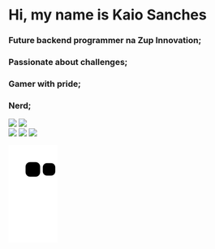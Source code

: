 # Hi, my name is Kaio Sanches
### Future backend programmer na Zup Innovation;
### Passionate about challenges;
### Gamer with pride;
### Nerd;

<div>
  <img height="150px" src="https://github-readme-stats.vercel.app/api?username=Kaio10-collab&show_icons=true&theme=tokyonight&include_all_commits=true&count_private=true"/>
  <img height="150px" src="https://github-readme-stats.vercel.app/api/top-langs/?username=Kaio10-collab&layout=compact&langs_count=16&theme=tokyonight"/>
</div>
  <a href="https://www.instagram.com/kaio_k8/" target="_blank"><img src="https://img.shields.io/badge/-Instagram-%23E4405F?style=for-the-badge&logo=instagram&logoColor=white" target="_blank"></a>
  <a href = "mailto:sancheskaio@gmail.com"><img src="https://img.shields.io/badge/-Gmail-%23333?style=for-the-badge&logo=gmail&logoColor=white" target="_blank"></a>
  <a href="https://www.linkedin.com/in/kaio-sanches-557089166/" target="_blank"><img src="https://img.shields.io/badge/-LinkedIn-%230077B5?style=for-the-badge&logo=linkedin&logoColor=black" target="_blank"></a> 

 ![Snake animation](https://github.com/rafaballerini/rafaballerini/blob/output/github-contribution-grid-snake.svg)
